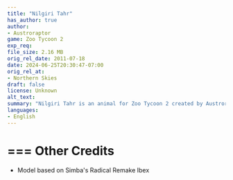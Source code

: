 ```yaml
---
title: "Nilgiri Tahr"
has_author: true
author: 
- Austroraptor
game: Zoo Tycoon 2
exp_req: 
file_size: 2.16 MB
orig_rel_date: 2011-07-18
date: 2024-06-25T20:30:47-07:00
orig_rel_at: 
- Northern Skies
draft: false
license: Unknown
alt_text: 
summary: "Nilgiri Tahr is an animal for Zoo Tycoon 2 created by Austroraptor."
languages:
- English
---
```


===
Other Credits
===

- Model based on Simba's Radical Remake Ibex